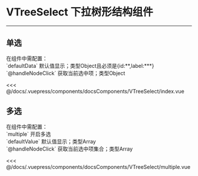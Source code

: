 # VTreeSelect 下拉树形结构组件

---

## 单选

<common-code-format>
  <docsComponents-VTreeSelect-index slot="source"></docsComponents-VTreeSelect-index>
  在组件中需配置：<br/>
`defaultData` 默认值显示；类型Object且必须是{id:**,label:***}<br/>
`@handleNodeClick` 获取当前选中项；类型Object

<<< @/docs/.vuepress/components/docsComponents/VTreeSelect/index.vue
</common-code-format>

## 多选

<common-code-format>
  <docsComponents-VTreeSelect-multiple slot="source"></docsComponents-VTreeSelect-multiple>
  在组件中需配置：<br/>
`multiple` 开启多选<br/>
`defaultValue` 默认值显示；类型Array<br/>
`@handleNodeClick` 获取当前选中项集合；类型Array

<<< @/docs/.vuepress/components/docsComponents/VTreeSelect/multiple.vue
</common-code-format>
